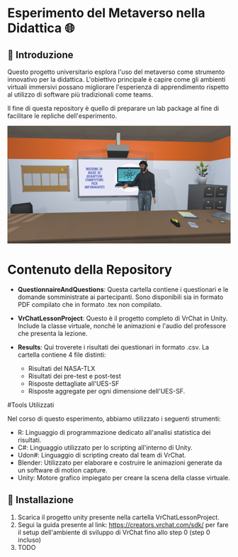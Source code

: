 # Esperimento del Metaverso nella Didattica 🌐

## 📌 Introduzione

Questo progetto universitario esplora l'uso del metaverso come strumento innovativo per la didattica. L'obiettivo principale è capire come gli ambienti virtuali immersivi possano migliorare l'esperienza di apprendimento rispetto al utilizzo di software più tradizionali come teams.

Il fine di questa repository è quello di preparare un lab package al fine di facilitare le repliche dell'esperimento.

<p align = "center">
  <img src = "Blobs/vrchatlezione.png?raw=true" width = "800" heigth = "600">
</p>

# Contenuto della Repository

- **QuestionnaireAndQuestions**: Questa cartella contiene i questionari e le domande somministrate ai partecipanti. Sono disponibili sia in formato PDF compilato che in formato .tex non compilato.
  
- **VrChatLessonProject**: Questo è il progetto completo di VrChat in Unity. Include la classe virtuale, nonché le animazioni e l'audio del professore che presenta la lezione.
  
- **Results**: Qui troverete i risultati dei questionari in formato .csv. La cartella contiene 4 file distinti:
  - Risultati del NASA-TLX
  - Risultati dei pre-test e post-test
  - Risposte dettagliate all'UES-SF
  - Risposte aggregate per ogni dimensione dell'UES-SF.

#Tools Utilizzati

Nel corso di questo esperimento, abbiamo utilizzato i seguenti strumenti:
- R: Linguaggio di programmazione dedicato all'analisi statistica dei risultati.
- C#: Linguaggio utilizzato per lo scripting all'interno di Unity.
- Udon#: Linguaggio di scripting creato dal team di VrChat.
- Blender: Utilizzato per elaborare e costruire le animazioni generate da un software di motion capture.
- Unity: Motore grafico impiegato per creare la scena della classe virtuale.

## 🚀 Installazione

1. Scarica il progetto unity presente nella cartella VrChatLessonProject.
2. Segui la guida presente al link: https://creators.vrchat.com/sdk/ per fare il setup dell'ambiente di sviluppo di VrChat fino allo step 0 (step 0 incluso)
3. TODO
